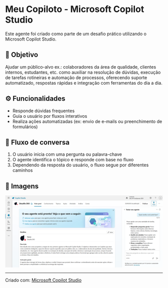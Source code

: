 # Meu Copiloto - Microsoft Copilot Studio

Este agente foi criado como parte de um desafio prático utilizando o Microsoft Copilot Studio.

## 🎯 Objetivo
Ajudar um público-alvo ex.: colaboradores da área de qualidade, clientes internos, estudantes, etc. como auxiliar na resolução de dúvidas, execução de tarefas rotineiras e automação de processos, oferecendo suporte automatizado, respostas rápidas e integração com ferramentas do dia a dia.

## ⚙️ Funcionalidades
- Responde dúvidas frequentes
- Guia o usuário por fluxos interativos
- Realiza ações automatizadas (ex: envio de e-mails ou preenchimento de formulários)

## 📌 Fluxo de conversa
1. O usuário inicia com uma pergunta ou palavra-chave
2. O agente identifica o tópico e responde com base no fluxo
3. Dependendo da resposta do usuário, o fluxo segue por diferentes caminhos

## 📸 Imagens

![alt text](image.png)

---

Criado com: [Microsoft Copilot Studio](https://learn.microsoft.com/pt-br/microsoft-copilot-studio/)
